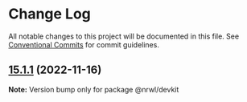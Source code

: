 # Change Log

All notable changes to this project will be documented in this file.
See [Conventional Commits](https://conventionalcommits.org) for commit guidelines.

## [15.1.1](https://github.com/nrwl/nx/compare/15.1.0...15.1.1) (2022-11-16)

**Note:** Version bump only for package @nrwl/devkit
